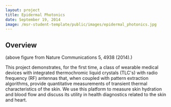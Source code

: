 ```yaml
---
layout: project
title: Epidermal Photonics
date: September 19, 2014
image: /msr-student-template/public/images/epidermal_photonics.jpg
---
```


## Overview

(above figure from Nature Communications 5, 4938 (2014).)

This project demonstrates, for the first time, a class of wearable
medical devices with integrated thermochromic liquid crystals (TLC's)
with radio frequency (RF) antennas that, when coupled with pattern
extraction algorithms, provide quantitative measurements of transient
thermal characteristics of the skin. We use this platform to measure
skin hydration and blood flow and discuss its utility in health diagnostics
related to the skin and heart.

